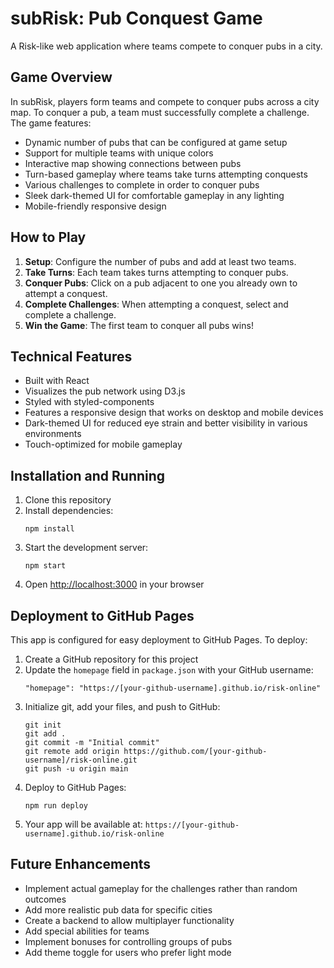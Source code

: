 # subRisk: Pub Conquest Game

A Risk-like web application where teams compete to conquer pubs in a city.

## Game Overview

In subRisk, players form teams and compete to conquer pubs across a city map. To conquer a pub, a team must successfully complete a challenge. The game features:

- Dynamic number of pubs that can be configured at game setup
- Support for multiple teams with unique colors
- Interactive map showing connections between pubs
- Turn-based gameplay where teams take turns attempting conquests
- Various challenges to complete in order to conquer pubs
- Sleek dark-themed UI for comfortable gameplay in any lighting
- Mobile-friendly responsive design

## How to Play

1. **Setup**: Configure the number of pubs and add at least two teams.
2. **Take Turns**: Each team takes turns attempting to conquer pubs.
3. **Conquer Pubs**: Click on a pub adjacent to one you already own to attempt a conquest.
4. **Complete Challenges**: When attempting a conquest, select and complete a challenge.
5. **Win the Game**: The first team to conquer all pubs wins!

## Technical Features

- Built with React
- Visualizes the pub network using D3.js
- Styled with styled-components
- Features a responsive design that works on desktop and mobile devices
- Dark-themed UI for reduced eye strain and better visibility in various environments
- Touch-optimized for mobile gameplay

## Installation and Running

1. Clone this repository
2. Install dependencies:
   ```
   npm install
   ```
3. Start the development server:
   ```
   npm start
   ```
4. Open [http://localhost:3000](http://localhost:3000) in your browser

## Deployment to GitHub Pages

This app is configured for easy deployment to GitHub Pages. To deploy:

1. Create a GitHub repository for this project
2. Update the `homepage` field in `package.json` with your GitHub username: 
   ```
   "homepage": "https://[your-github-username].github.io/risk-online"
   ```
3. Initialize git, add your files, and push to GitHub:
   ```
   git init
   git add .
   git commit -m "Initial commit"
   git remote add origin https://github.com/[your-github-username]/risk-online.git
   git push -u origin main
   ```
4. Deploy to GitHub Pages:
   ```
   npm run deploy
   ```
5. Your app will be available at: `https://[your-github-username].github.io/risk-online`

## Future Enhancements

- Implement actual gameplay for the challenges rather than random outcomes
- Add more realistic pub data for specific cities
- Create a backend to allow multiplayer functionality
- Add special abilities for teams
- Implement bonuses for controlling groups of pubs
- Add theme toggle for users who prefer light mode 